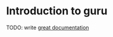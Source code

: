 # Introduction to guru

TODO: write [great documentation](http://jacobian.org/writing/great-documentation/what-to-write/)
